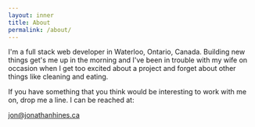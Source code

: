 ```yaml
---
layout: inner
title: About
permalink: /about/
---
```


I'm a full stack web developer in Waterloo, Ontario, Canada.  Building new things get's me up in the morning and I've been in trouble with my wife on occasion when I get too excited about a project and forget about other things like cleaning and eating.

If you have something that you think would be interesting to work with me on, drop me a line.  I can be reached at:

jon@jonathanhines.ca
